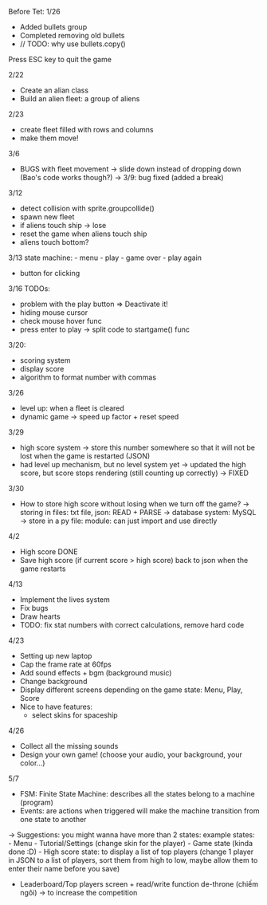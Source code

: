 Before Tet: 1/26
- Added bullets group
- Completed removing old bullets
- // TODO: why use bullets.copy()

Press ESC key to quit the game

2/22
- Create an alian class
- Build an alien fleet: a group of aliens

2/23
- create fleet filled with rows and columns
- make them move!

3/6
- BUGS with fleet movement -> slide down instead of dropping down (Bao's code works though?) 
-> 3/9: bug fixed (added a break)

3/12
- detect collision with sprite.groupcollide()
- spawn new fleet
- if aliens touch ship -> lose
- reset the game when aliens touch ship
- aliens touch bottom?

3/13
state machine:
    - menu
    - play
    - game over
    - play again
- button for clicking


3/16 TODOs:
- problem with the play button => Deactivate it!
- hiding mouse cursor
- check mouse hover func
- press enter to play -> split code to startgame() func

3/20:
- scoring system
- display score
- algorithm to format number with commas

3/26
- level up: when a fleet is cleared
- dynamic game -> speed up factor + reset speed

3/29
- high score system -> store this number somewhere so that it will not be lost when the game is restarted (JSON)
- had level up mechanism, but no level system yet
-> updated the high score, but score stops rendering (still counting up correctly) -> FIXED

3/30
- How to store high score without losing when we turn off the game?
    -> storing in files: txt file, json: READ + PARSE
    -> database system: MySQL
    -> store in a py file: module: can just import and use directly

4/2
- High score DONE
- Save high score (if current score > high score) back to json when the game restarts


4/13
- Implement the lives system
- Fix bugs
- Draw hearts
- TODO: fix stat numbers with correct calculations, remove hard code


4/23
- Setting up new laptop
- Cap the frame rate at 60fps
- Add sound effects + bgm (background music)
- Change background
- Display different screens depending on the game state: Menu, Play, Score
- Nice to have features: 
    + select skins for spaceship

4/26
- Collect all the missing sounds
- Design your own game! (choose your audio, your background, your color...)

5/7
- FSM: Finite State Machine: describes all the states belong to a machine (program)
- Events: are actions when triggered will make the machine transition from one state to another

-> Suggestions: you might wanna have more than 2 states:
example states: 
    - Menu
    - Tutorial/Settings (change skin for the player)
    - Game state (kinda done :D)
    - High score state: to display a list of top players (change 1 player in JSON to a list of players, sort them from high to low, maybe allow them to enter their name before you save)
- Leaderboard/Top players screen + read/write function
de-throne (chiếm ngôi)
-> to increase the competition